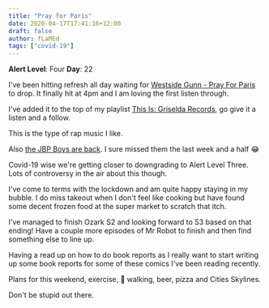 ```yaml
---
title: "Pray for Paris"
date: 2020-04-17T17:41:16+12:00
draft: false
author: fLaMEd
tags: ["covid-19"]
---
```


**Alert Level**: Four
**Day**: 22

I've been hitting refresh all day waiting for [Westside Gunn - Pray For Paris](https://open.spotify.com/album/6GK7MOPqacKl84T0r6Rctc?si=PaxO7RRGSQuF0jf_BoOS7w) to drop. It finally hit at 4pm and I am loving the first listen through. 


I've added it to the top of my playlist [This Is: Griselda Records](https://open.spotify.com/playlist/61zzitaZHZegpeopBwXaw1?si=FaKMQCPoR6qI6m-mqS8xNw), go give it a listen and a follow.

This is the type of rap music I like.

Also [the JBP Boys are back](https://www.joebudden.com/podcasts/). I sure missed them the last week and a half :joy:

Covid-19 wise we're getting closer to downgrading to Alert Level Three. Lots of controversy in the air about this though.

I've come to terms with the lockdown and am quite happy staying in my bubble. I do miss takeout when I don't feel like cooking but have found some decent frozen food at the super market to scratch that itch.

I've managed to finish Ozark S2 and looking forward to S3 based on that ending! Have a couple more episodes of Mr Robot to finish and then find something else to line up.

Having a read up on how to do book reports as I really want to start writing up some book reports for some of these comics I've been reading recently.

Plans for this weekend, exercise, :poodle: walking, beer, pizza and Cities Skylines.

Don't be stupid out there.